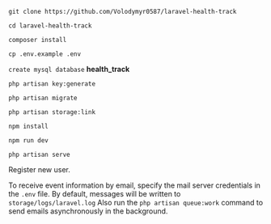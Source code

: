 ```git clone https://github.com/Volodymyr0587/laravel-health-track```

```cd laravel-health-track```

```composer install```

```cp .env.example .env```

```create mysql database``` **health_track**

```php artisan key:generate```

```php artisan migrate```

```php artisan storage:link```

```npm install```

```npm run dev```

```php artisan serve```

Register new user.

To receive event information by email, specify the mail server credentials in the ```.env``` file. 
By default, messages will be written to ```storage/logs/laravel.log```
Also run the ```php artisan queue:work``` command to send emails asynchronously in the background.

